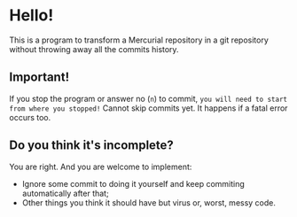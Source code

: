 # Hello!

This is a program to transform a Mercurial repository in a git
repository without throwing away all the commits history.

## Important!

If you stop the program or answer no (`n`) to commit, `you will need
to start from where you stopped!` Cannot skip commits yet. It happens
if a fatal error occurs too.

## Do you think it's incomplete?
You are right. And you are welcome to implement:
- Ignore some commit to doing it yourself and keep commiting
automatically after that;
- Other things you think it should have but virus or, worst, messy
code.
